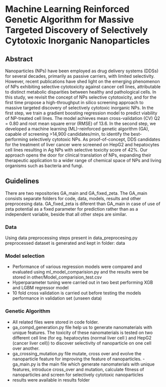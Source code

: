 # Machine Learning Reinforced Genetic Algorithm for Massive Targeted Discovery of Selectively Cytotoxic Inorganic Nanoparticles

## Abstract
Nanoparticles (NPs) have been employed as drug delivery systems (DDSs) for several decades, primarily as passive carriers, with limited selectivity. However, recent publications have shed light on the emerging phenomenon of NPs exhibiting selective cytotoxicity against cancer cell lines, attributable to distinct metabolic disparities between healthy and pathological cells. In this study, we revisit the concept of NPs selective cytotoxicity, and for the first time propose a high-throughput in silico screening approach to massive targeted discovery of selectively cytotoxic inorganic NPs. In the first step, we train a gradient boosting regression model to predict viability of NP-treated cell lines. The model achieves mean cross-validation (CV) Q2 = 0.80 and root mean square error (RMSE) of 13.6. In the second step, we developed a machine learning (ML)-reinforced genetic algorithm (GA), capable of screening >14,900 candidates/min, to identify the best-performing selectively cytotoxic NPs. As proof-of-concept, DDS candidates for the treatment of liver cancer were screened on HepG2 and hepatocytes cell lines resulting in Ag NPs with selective toxicity score of 42%. Our approach opens the door for clinical translation of NPs, expanding their therapeutic application to a wider range of chemical space of NPs and living organisms such as bacteria and fungi.
 
## Guidelines
There are two repositories GA_main and GA_fixed_zeta. The GA_main consists separate folders for code, data, models, results and other preprocesing data. GA_fixed_zeta is diferent than GA_main in case of use of zeta potential as a fixed parameter for prediction rather than as a independent variable, beside that all other steps are similar. 

### Data
Using data preprocessing steps present in data_preprocesing.py preprocessed dataset is generated and kept in folder: data 

### Model selection
- Performance of various regression models were compared and evaluated using ml_model_comparision.py and the results were be stored in other/Model_comparision_test.csv
- Hyperparameter tuning were carried out in two best performing XGB and LGBM regressor model
- 10 fold cross validation is carried out before testing the models performance in validation set (unseen data)

### Genetic Algorithm
- All related files were stored in code folder.
- ga_compd_generation.py file help us to generate nanomaterials with unique features. The toxicity of these nanomaterials is tested on two different cell line (for eg. hepatocytes (normal liver cell ) and HepG2 (cancer liver cell)) to discover selectivity of nanoparticle on one cell over another. 
- ga_crossing_mutation.py file mutate, cross over and evolve the nanoparticle feature for improving the feature of nanoparticles.
-ga_main.py is the main file which generate nanomaterials with unique features, introduce cross_over and mutation, calculate fitness of nanoparticles and screen for selectively cytotoxic nanoparticles 
- results were available in results folder
